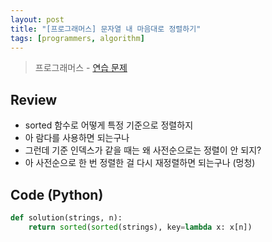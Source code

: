 ```yaml
---
layout: post
title: "[프로그래머스] 문자열 내 마음대로 정렬하기"
tags: [programmers, algorithm]
---
```

> 프로그래머스 - [연습 문제](https://programmers.co.kr/learn/courses/30/lessons/12915)

## Review

* sorted 함수로 어떻게 특정 기준으로 정렬하지
* 아 람다를 사용하면 되는구나
* 그런데 기준 인덱스가 같을 때는 왜 사전순으로는 정렬이 안 되지?
* 아 사전순으로 한 번 정렬한 걸 다시 재정렬하면 되는구나 (멍청)

## Code (Python)

```python
def solution(strings, n):
    return sorted(sorted(strings), key=lambda x: x[n])
```
